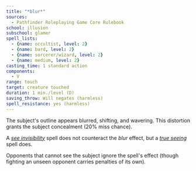```yaml
---
title: "*blur*"
sources:
  - Pathfinder Roleplaying Game Core Rulebook
school: illusion
subschool: glamer
spell_lists:
  - {name: occultist, level: 2}
  - {name: bard, level: 2}
  - {name: sorcerer/wizard, level: 2}
  - {name: medium, level: 2}
casting_time: 1 standard action
components:
  - V
range: touch
target: creature touched
duration: 1 min./level (D)
saving_throw: Will negates (harmless)
spell_resistance: yes (harmless)
---
```


The subject's outline appears blurred, shifting, and wavering. This distortion grants the subject concealment (20% miss chance).

A [*see invisibility*](/spells/see-invisibility/) spell does not counteract the *blur* effect, but a [*true seeing*](/spells/true-seeing/) spell does.

Opponents that cannot see the subject ignore the spell's effect (though fighting an unseen opponent carries penalties of its own).

